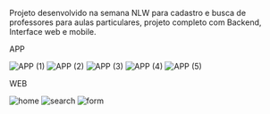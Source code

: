 Projeto desenvolvido na semana NLW para cadastro e busca de professores para aulas particulares, projeto completo com Backend, Interface web e mobile.

APP

![APP (1)](https://user-images.githubusercontent.com/30902898/90089750-92bbc200-dcf8-11ea-962a-75a04aba9e17.png)
![APP (2)](https://user-images.githubusercontent.com/30902898/90089751-93ecef00-dcf8-11ea-8b7c-defe9e2ab514.png)
![APP (3)](https://user-images.githubusercontent.com/30902898/90089752-93ecef00-dcf8-11ea-9fe2-129d3ef279b7.png)
![APP (4)](https://user-images.githubusercontent.com/30902898/90089755-94858580-dcf8-11ea-8d5b-37acca83337a.png)
![APP (5)](https://user-images.githubusercontent.com/30902898/90089756-94858580-dcf8-11ea-9068-992641356021.png)

WEB


![home](https://user-images.githubusercontent.com/30902898/90089757-951e1c00-dcf8-11ea-879b-3454a485dd89.png)
![search](https://user-images.githubusercontent.com/30902898/90089759-951e1c00-dcf8-11ea-94eb-4edf65d61aeb.png)
![form](https://user-images.githubusercontent.com/30902898/90089762-95b6b280-dcf8-11ea-996f-58c1138ee49d.png)
